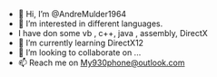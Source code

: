 - 👋 Hi, I’m @AndreMulder1964
- 👀 I’m interested in different languages. 
- I have don some vb , c++, java  , assembly, DirectX
- 🌱 I’m currently learning DirectX12
- 💞️ I’m looking to collaborate on ...
- 📫 Reach me on My930phone@outlook.com

<!---
AndreMulder1964/AndreMulder1964 is a ✨ special ✨ repository because its `README.md` (this file) appears on your GitHub profile.
You can click the Preview link to take a look at your changes.
--->

